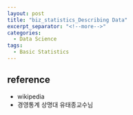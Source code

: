 ```yaml
---
layout: post
title: "biz_statistics_Describing Data"
excerpt_separator: "<!--more-->"
categories:
  - Data Science
tags:
  - Basic Statistics
---
```


## 



<!--more-->



## reference
* wikipedia
* 경영통계 상명대 유태종교수님

